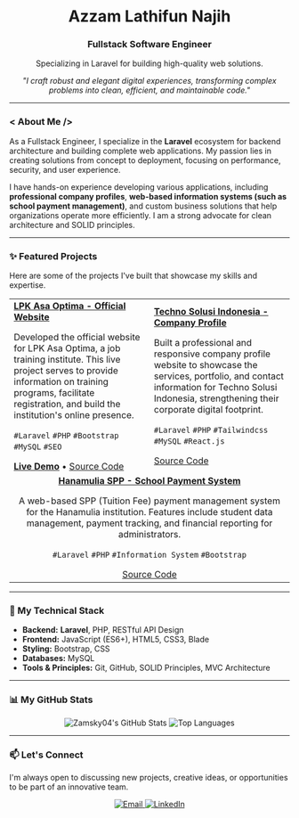 <div align="center">

# **Azzam Lathifun Najih**
### **Fullstack Software Engineer**
Specializing in Laravel for building high-quality web solutions.

_"I craft robust and elegant digital experiences, transforming complex problems into clean, efficient, and maintainable code."_

</div>

---

### **< About Me />**

As a Fullstack Engineer, I specialize in the **Laravel** ecosystem for backend architecture and building complete web applications. My passion lies in creating solutions from concept to deployment, focusing on performance, security, and user experience.

I have hands-on experience developing various applications, including **professional company profiles**, **web-based information systems (such as school payment management)**, and custom business solutions that help organizations operate more efficiently. I am a strong advocate for clean architecture and SOLID principles.

---

### **✨ Featured Projects**

Here are some of the projects I've built that showcase my skills and expertise.

<table>
  <tbody>
    <tr>
      <td width="50%">
        <a href="https://asaoptima.co.id"><strong>LPK Asa Optima - Official Website</strong></a>
        <p>Developed the official website for LPK Asa Optima, a job training institute. This live project serves to provide information on training programs, facilitate registration, and build the institution's online presence.</p>
        <p>
          <code>#Laravel</code> <code>#PHP</code> <code>#Bootstrap</code> <code>#MySQL</code> <code>#SEO</code>
        </p>
        <a href="https://asaoptima.co.id" target="_blank"><strong>Live Demo</strong></a> • 
        <a href="https://github.com/Zamsky04/LPKAsaOptima" target="_blank">Source Code</a>
      </td>
      <td width="50%">
        <a href="https://github.com/Zamsky04/techno-solusi-indonesia"><strong>Techno Solusi Indonesia - Company Profile</strong></a>
        <p>Built a professional and responsive company profile website to showcase the services, portfolio, and contact information for Techno Solusi Indonesia, strengthening their corporate digital footprint.</p>
        <p>
          <code>#Laravel</code> <code>#PHP</code> <code>#Tailwindcss</code> <code>#MySQL</code> <code>#React.js</code>
        </p>
        <a href="https://github.com/Zamsky04/techno-solusi-indonesia" target="_blank">Source Code</a>
      </td>
    </tr>
    <tr>
      <td colspan="2" align="center">
        <a href="https://github.com/Zamsky04/hanamulia-spp"><strong>Hanamulia SPP - School Payment System</strong></a>
        <p>A web-based SPP (Tuition Fee) payment management system for the Hanamulia institution. Features include student data management, payment tracking, and financial reporting for administrators.</p>
        <p>
          <code>#Laravel</code> <code>#PHP</code> <code>#Information System</code> <code>#Bootstrap</code>
        </p>
        <a href="https://github.com/Zamsky04/hanamulia-spp" target="_blank">Source Code</a>
      </td>
    </tr>
  </tbody>
</table>

---

### **🔧 My Technical Stack**

* **Backend:** **Laravel**, PHP, RESTful API Design
* **Frontend:** JavaScript (ES6+), HTML5, CSS3, Blade
* **Styling:** Bootstrap, CSS
* **Databases:** MySQL
* **Tools & Principles:** Git, GitHub, SOLID Principles, MVC Architecture

---

### **📊 My GitHub Stats**

<p align="center">
  <img src="https://github-readme-stats.vercel.app/api?username=Zamsky04&show_icons=true&theme=transparent&hide_border=true&title_color=007ACC&text_color=333&icon_color=007ACC&count_private=true" alt="Zamsky04's GitHub Stats" />
  <img src="https://github-readme-stats.vercel.app/api/top-langs/?username=Zamsky04&layout=compact&theme=transparent&hide_border=true&title_color=007ACC&text_color=333" alt="Top Languages" />
</p>

---

### **📫 Let's Connect**

I'm always open to discussing new projects, creative ideas, or opportunities to be part of an innovative team.

<p align="center">
  <a href="mailto:azzamlathifun01@gmail.com">
    <img alt="Email" src="https://img.shields.io/badge/Email-azzamlathifun01@gmail.com-blue?style=for-the-badge&logo=gmail"/>
  </a>
  <a href="[URL_PROFIL_LINKEDIN_ANDA]">
    <img alt="LinkedIn" src="https://img.shields.io/badge/LinkedIn-Connect-blue?style=for-the-badge&logo=linkedin"/>
  </a>
</p>
